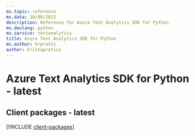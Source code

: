 ```yaml
---
ms.topic: reference
ms.data: 10/06/2022
description: Reference for Azure Text Analytics SDK for Python
ms.devlang: python
ms.service: textanalytics
title: Azure Text Analytics SDK for Python
ms.author: krpratic
author: kristapratico
---
```

# Azure Text Analytics SDK for Python - latest

## Client packages - latest
[!INCLUDE [client-packages](text-analytics-client-index.md)]